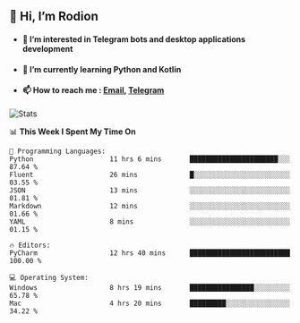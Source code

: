 ## 👋 Hi, I’m Rodion
- #### 👀 I’m interested in Telegram bots and desktop applications development
- #### 🌱 I’m currently learning Python and Kotlin
- #### 📫 How to reach me : [Email](mailto:me@lavn.ml), [Telegram](https://t.me/rodion_gudz)

![Stats](https://github-readme-stats.vercel.app/api?username=rodion-gudz&show_icons=true&theme=github_dark&hide_border=true&hide=issues&count_private=true&layout=compact)


<!--START_SECTION:waka-->
📊 **This Week I Spent My Time On** 

```text
💬 Programming Languages: 
Python                   11 hrs 6 mins       ██████████████████████░░░   87.64 % 
Fluent                   26 mins             █░░░░░░░░░░░░░░░░░░░░░░░░   03.55 % 
JSON                     13 mins             ░░░░░░░░░░░░░░░░░░░░░░░░░   01.81 % 
Markdown                 12 mins             ░░░░░░░░░░░░░░░░░░░░░░░░░   01.66 % 
YAML                     8 mins              ░░░░░░░░░░░░░░░░░░░░░░░░░   01.15 % 

🔥 Editors: 
PyCharm                  12 hrs 40 mins      █████████████████████████   100.00 % 

💻 Operating System: 
Windows                  8 hrs 19 mins       ████████████████░░░░░░░░░   65.78 % 
Mac                      4 hrs 20 mins       █████████░░░░░░░░░░░░░░░░   34.22 % 
```


<!--END_SECTION:waka-->
